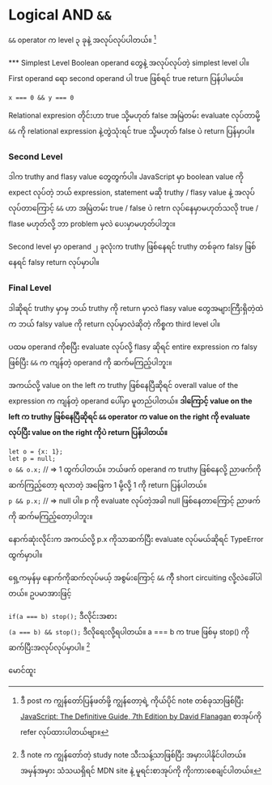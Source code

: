 # Logical AND `&&`

`&&` operator က level ၃ ခုနဲ့ အလုပ်လုပ်ပါတယ်။ [^1]

*** Simplest Level
Boolean operand တွေနဲ့ အလုပ်လုပ်တဲ့ simplest level ပါ။ First operand ရော second operand ပါ true ဖြစ်ရင် true return ပြန်ပါမယ်။ 

`x === 0 && y === 0`

Relational expresion တိုင်းဟာ true သို့မဟုတ် false အမြဲတမ်း evaluate လုပ်တာမို့ `&&` ကို relational expression နဲ့တွဲသုံးရင် true သို့မဟုတ် false ပဲ return ပြန်မှာပါ။

### Second Level
ဒါက truthy and flasy value တွေတွက်ပါ။  JavaScript မှာ boolean value ကို expect လုပ်တဲ့ ဘယ် expression, statement မဆို truthy / flasy value နဲ့ အလုပ်လုပ်တာကြောင့် `&&` ဟာ အမြဲတမ်း true / false ပဲ retrn လုပ်နေမှာမဟုတ်သလို true / flase မဟုတ်လို့ ဘာ problem မှလဲ ပေးမှာမဟုတ်ပါဘူး။

Second level မှာ operand ၂ ခုလုံးက truthy ဖြစ်နေရင် truthy တစ်ခုက falsy ဖြစ်နေရင် falsy return လုပ်မှာပါ။

### Final Level
ဒါဆိုရင် truthy မှာမှ ဘယ် truthy ကို return မှာလဲ flasy value တွေအများကြီးရှိတဲ့ထဲက ဘယ် falsy value ကို return လုပ်မှာလဲဆိုတဲ့ ကိစ္စက third level ပါ။  

ပထမ operand ကိုစပြီး evaluate လုပ်လို့ flasy ဆိုရင် entire expression က falsy ဖြစ်ပြီး `&&` က ကျန်တဲ့ operand ကို ဆက်မကြည့်ပါဘူး။ 

အကယ်လို့ value on the left က truthy ဖြစ်နေပြီဆိုရင် overall value of the expression က ကျန်တဲ့ operand ပေါ်မှာ မူတည်ပါတယ်။ **ဒါကြောင့် value on the left က truthy ဖြစ်နေပြီဆိုရင် `&&` operator က value on the right ကို evaluate လုပ်ပြီး value on the right ကိုပဲ return ပြန်ပါတယ်။** 


`let o = {x: 1};`  
`let p = null;`  
`o && o.x;` // => 1 ထွက်ပါတယ်။  ဘယ်ဖက် operand က truthy ဖြစ်နေလို့ ညာဖက်ကိုဆက်ကြည့်တော့ ရလာတဲ့ အဖြေက 1 မို့လို့ 1 ကို return ပြန်ပါတယ်။  
`p && p.x;`  // => null ပါ။  p ကို evaluate လုပ်တဲ့အခါ null ဖြစ်နေတာကြောင့် ညာဖက်ကို ဆက်မကြည့်တော့ပါဘူး။

နောက်ဆုံးလိုင်းက အကယ်လို့ p.x ကိုသာဆက်ပြီး evaluate လုပ်မယ်ဆိုရင် TypeError ထွက်မှာပါ။ 

ရှေ့ကမှန်မှ နောက်ကိုဆက်လုပ်မယ့် အစွမ်းကြောင့် `&&` ကိို short circuiting လို့လဲခေါ်ပါတယ်။ ဥပမာအားဖြင့် 

`if(a === b) stop();` ဒီလိုင်းအစား  
`(a === b) && stop();` ဒီလိုရေးလို့ရပါတယ်။  a === b က true ဖြစ်မှ stop() ကို ဆက်ပြီးအလုပ််လုပ်မှာပါ။ [^2]

မောင်ထူး

[^1]: ဒီ post က ကျွန်တော်ပြန်ဖတ်ဖို့ ကျွန်တော့ရဲ့ ကိုယ်ပိုင် note တစ်ခုသာဖြစ်ပြီး [JavaScript: The Definitive Guide, 7th Edition by David Flanagan](https://www.oreilly.com/library/view/javascript-the-definitive/9781491952016/) စာအုပ်ကို refer လုပ်ထားပါတယ်ဗျာ။ 

[^2]: ဒီ note က ကျွန်တော်တဲ့ study note သီးသန့်သာဖြစ်ပြီး အမှားပါနိုင်ပါတယ်။ အမှန်အမှား သံသယရှိရင် MDN site နဲ့ မူရင်းစာအုပ်ကို ကိုးကားစေချင်ပါတယ်။

